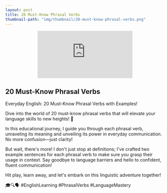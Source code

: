 ```yaml
---
layout: post
title: 20 Must-Know Phrasal Verbs
thumbnail-path: "img/thumbnail/20-must-know-phrasal-verbs.png"
---
```


<div style="text-align:center;width:100%">
<iframe 
src="https://www.youtube.com/embed/BOQWa1pApes" 
frameborder="0" 
allow="accelerometer; autoplay; encrypted-media; gyroscope; picture-in-picture" 
allowfullscreen></iframe>
</div>

## 20 Must-Know Phrasal Verbs

Everyday English: 20 Must-Know Phrasal Verbs with Examples!

Dive into the world of 20 must-know phrasal verbs that will elevate your language skills to new heights! 🚀

In this educational journey, I guide you through each phrasal verb, unraveling its meaning and unveiling its power in everyday communication. No more confusion—just clarity!

But wait, there's more! I don't just stop at definitions; I've crafted two example sentences for each phrasal verb to make sure you grasp their usage in context.  Say goodbye to language barriers and hello to confident, fluent communication!

Hit play, learn away, and let's embark on this linguistic adventure together! 

🎓🔍🗣️ #EnglishLearning #PhrasalVerbs #LanguageMastery